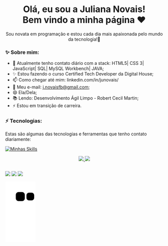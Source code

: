 <h1 align='center'>
  Olá, eu sou a Juliana Novais!
  <br/>
  Bem vindo a minha página ♥
</h1>

<p align='center'>
 Sou novata em programação e estou cada dia mais apaixonada pelo mundo da tecnologia!🚀
</p>

### ✨ Sobre mim:
- 🌱 Atualmente tenho contato diário com a stack: HTML5| CSS 3| JavaScript| SQL| MySQL Workbench| JAVA;
- ✨ Estou fazendo o curso Certified Tech Developer da Digital House;
- 📫 Como chegar até mim: linkedin.com/in/junovais/
- 📧 Meu e-mail: j.novaisfb@gmail.com;
- 😄 Ela/Dela;
- 📚 Lendo: Desenvolvimento Ágil Limpo - Robert Cecil Martin; 
- ⚡ Estou em transição de carreira.


### ⚡️ Tecnologias:

Estas são algumas das tecnologias e ferramentas que tenho contato diariamente:

[![Minhas Skills](https://skillicons.dev/icons?i=git,github,vscode,html,css,javascript,java,aws,mysql,sql)](https://skillicons.dev)


<div align="center">
  <a href="https://github.com/JulianaNovais">
  <img height="180em" src="https://github-readme-stats.vercel.app/api?username=JulianaNovais&show_icons=true&theme=dracula&include_all_commits=true&count_private=true"/>
  <img height="180em" src="https://github-readme-stats.vercel.app/api/top-langs/?username=JulianaNovais&layout=compact&langs_count=7&theme=dracula"/>

</div>

##

<div> 
 <a href="https://discord.com/channels/@me" target="_blank"><img src="https://img.shields.io/badge/Discord-7289DA?style=for-the-badge&logo=discord&logoColor=white" target="_blank"></a> 
  <a href = "mailto:j.novaisfb@gmail.com"><img src="https://img.shields.io/badge/-Gmail-%23333?style=for-the-badge&logo=gmail&logoColor=white" target="_blank"></a>
  <a href="https://www.linkedin.com/in/junovais/" target="_blank"><img src="https://img.shields.io/badge/-LinkedIn-%230077B5?style=for-the-badge&logo=linkedin&logoColor=white" target="_blank"></a> 


![Snake animation](https://github.com/rafaballerini/rafaballerini/blob/output/github-contribution-grid-snake.svg)
 
</div>
